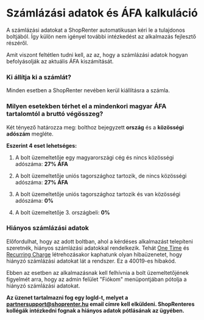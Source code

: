 # Számlázási adatok és ÁFA kalkuláció

A számlázási adatokat a ShopRenter automatikusan kéri le a tulajdonos boltjából. Így külön nem igényel további intézkedést
az alkalmazás fejlesztő részéről.

Amit viszont feltétlen tudni kell, az az, hogy a számlázási adatok hogyan befolyásolják az aktuális ÁFA kiszámítását.

### Ki állítja ki a számlát?

Minden esetben a ShopRenter nevében kerül kiállításra a számla.

### Milyen esetekben térhet el a mindenkori magyar ÁFA tartalomtól a bruttó végösszeg?

Két tényező határozza meg: bolthoz bejegyzett **ország** és a **közösségi adószám** megléte.

**Eszerint 4 eset lehetséges:**
1. A bolt üzemeltetője egy magyarországi cég és nincs közösségi adószáma: **27% ÁFA**

2. A bolt üzemeltetője uniós tagországhoz tartozik, de nincs közösségi adószáma: **27% ÁFA**

3. A bolt üzemeltetője uniós tagországhoz tartozik és van közösségi adószáma: **0%**

4. A bolt üzemeltetője 3. országbeli: **0%**

### Hiányos számlázási adatok

Előfordulhat, hogy az adott boltban, ahol a kérdéses alkalmazást telepíteni szeretnék,
hiányos számlázási adatokkal rendelkezik. 
Tehát [One Time](../docs/one_time_charge.md) és [Recurring Charge](../docs/recurring_charge.md) létrehozásakor kaphatunk olyan hibaüzenetet, hogy hiányzó számlázási adatokat lát a rendszer. Ez a 40019-es hibakód.

Ebben az esetben az alkalmazásnak kell felhívnia a bolt üzemeltetőjének figyelmét arra, hogy az admin felület "Fiókom" menüpontjában pótolja a hiányzó számlázási adatokat.

**Az üzenet tartalmazni fog egy logId-t, melyet a partnersupport@shoprenter.hu email címre kell elküldeni.
ShopRenteres kollégák intézkedni fognak a hiányos adatok pótlásának az ügyében.**
